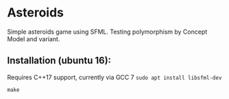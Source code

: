 # Asteroids
Simple asteroids game using SFML. Testing polymorphism by Concept Model and variant.

## Installation (ubuntu 16):
Requires C++17 support, currently via GCC 7
`sudo apt install libsfml-dev`

`make`

